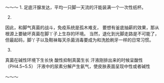 ～～～
1.
    足底汗腺发达，平均一只脚一天流的汗能装满一个一次性纸杯。

2.

因此，和脚气真菌的战斗，免疫系统是孤木难支，
要想有釜底抽薪的效果，那从根源上要破坏真菌在脚丫子上生存的环境。
当然，退化到光脚走路是不可能了，
但最起码，脚丫子以及鞋袜每天杀菌消毒要成为和洗脸刷牙一样的日常习惯。

3. 
  真菌在碱性环境下生长快
  酸性抑制真菌生长
  汗液刚排出来的时候呈酸性（PH4.5~5.5）
  汗液中的尿素分解产生氨气，使皮肤表面呈现中性或者碱性
  
～～～
